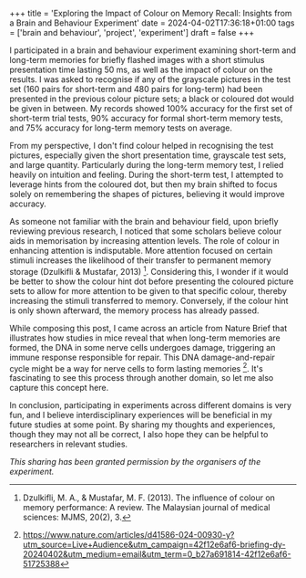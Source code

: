 +++
title = 'Exploring the Impact of Colour on Memory Recall: Insights from a Brain and Behaviour Experiment'
date = 2024-04-02T17:36:18+01:00
tags = ['brain and behaviour', 'project', 'experiment']
draft = false
+++

I participated in a brain and behaviour experiment examining short-term and long-term memories for briefly flashed images with a short stimulus presentation time lasting 50 ms, as well as the impact of colour on the results. I was asked to recognise if any of the grayscale pictures in the test set (160 pairs for short-term and 480 pairs for long-term) had been presented in the previous colour picture sets; a black or coloured dot would be given in between. My records showed 100% accuracy for the first set of short-term trial tests, 90% accuracy for formal short-term memory tests, and 75% accuracy for long-term memory tests on average.

From my perspective, I don't find colour helped in recognising the test pictures, especially given the short presentation time, grayscale test sets, and large quantity. Particularly during the long-term memory test, I relied heavily on intuition and feeling. During the short-term test, I attempted to leverage hints from the coloured dot, but then my brain shifted to focus solely on remembering the shapes of pictures, believing it would improve accuracy.

As someone not familiar with the brain and behaviour field, upon briefly reviewing previous research, I noticed that some scholars believe colour aids in memorisation by increasing attention levels. The role of colour in enhancing attention is indisputable. More attention focused on certain stimuli increases the likelihood of their transfer to permanent memory storage (Dzulkifli & Mustafar, 2013) [^1]. Considering this, I wonder if it would be better to show the colour hint dot before presenting the coloured picture sets to allow for more attention to be given to that specific colour, thereby increasing the stimuli transferred to memory. Conversely, if the colour hint is only shown afterward, the memory process has already passed.

While composing this post, I came across an article from Nature Brief that illustrates how studies in mice reveal that when long-term memories are formed, the DNA in some nerve cells undergoes damage, triggering an immune response responsible for repair. This DNA damage-and-repair cycle might be a way for nerve cells to form lasting memories [^2]. It's fascinating to see this process through another domain, so let me also capture this concept here.

In conclusion, participating in experiments across different domains is very fun, and I believe interdisciplinary experiences will be beneficial in my future studies at some point. By sharing my thoughts and experiences, though they may not all be correct, I also hope they can be helpful to researchers in relevant studies.

_This sharing has been granted permission by the organisers of the experiment._


[^1]: Dzulkifli, M. A., & Mustafar, M. F. (2013). The influence of colour on memory performance: A review. The Malaysian journal of medical sciences: MJMS, 20(2), 3.
[^2]: https://www.nature.com/articles/d41586-024-00930-y?utm_source=Live+Audience&utm_campaign=42f12e6af6-briefing-dy-20240402&utm_medium=email&utm_term=0_b27a691814-42f12e6af6-51725388

